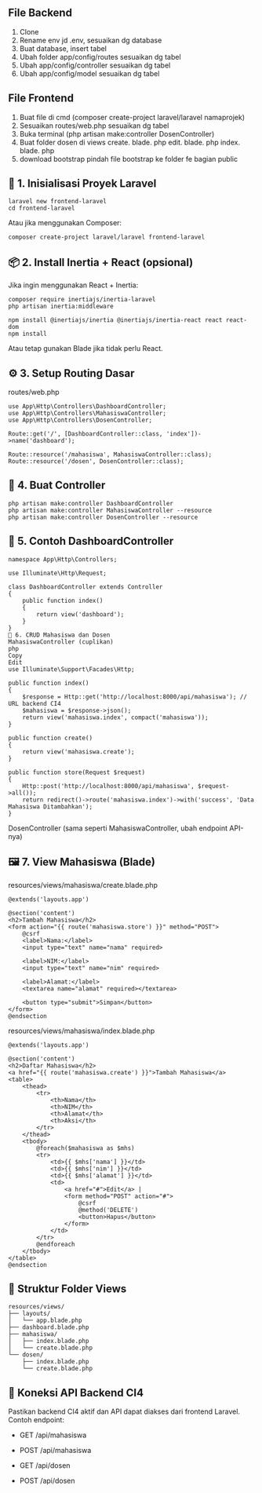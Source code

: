 ## File Backend
1. Clone
2. Rename env jd .env, sesuaikan dg database
3. Buat database, insert tabel
4. Ubah folder app/config/routes sesuaikan dg tabel
5. Ubah app/config/controller sesuaikan dg tabel
6. Ubah app/config/model sesuaikan dg tabel

## File Frontend
1. Buat file di cmd (composer create-project laravel/laravel namaprojek) 
2. Sesuaikan routes/web.php sesuaikan dg tabel
3. Buka terminal (php artisan make:controller DosenController)
4. Buat folder dosen di views
create. blade. php
edit. blade. php
index. blade. php
5. download bootstrap
pindah file bootstrap ke folder fe bagian public


## 🔧 1. Inisialisasi Proyek Laravel
```
laravel new frontend-laravel
cd frontend-laravel
```
Atau jika menggunakan Composer:
```
composer create-project laravel/laravel frontend-laravel
```

## 📦 2. Install Inertia + React (opsional)
Jika ingin menggunakan React + Inertia:
```
composer require inertiajs/inertia-laravel
php artisan inertia:middleware

npm install @inertiajs/inertia @inertiajs/inertia-react react react-dom
npm install
```
Atau tetap gunakan Blade jika tidak perlu React.

## ⚙️ 3. Setup Routing Dasar
routes/web.php
```
use App\Http\Controllers\DashboardController;
use App\Http\Controllers\MahasiswaController;
use App\Http\Controllers\DosenController;

Route::get('/', [DashboardController::class, 'index'])->name('dashboard');

Route::resource('/mahasiswa', MahasiswaController::class);
Route::resource('/dosen', DosenController::class);
```

## 🧩 4. Buat Controller
```
php artisan make:controller DashboardController
php artisan make:controller MahasiswaController --resource
php artisan make:controller DosenController --resource
```

## 📝 5. Contoh DashboardController
```
namespace App\Http\Controllers;

use Illuminate\Http\Request;

class DashboardController extends Controller
{
    public function index()
    {
        return view('dashboard');
    }
}
👤 6. CRUD Mahasiswa dan Dosen
MahasiswaController (cuplikan)
php
Copy
Edit
use Illuminate\Support\Facades\Http;

public function index()
{
    $response = Http::get('http://localhost:8000/api/mahasiswa'); // URL backend CI4
    $mahasiswa = $response->json();
    return view('mahasiswa.index', compact('mahasiswa'));
}

public function create()
{
    return view('mahasiswa.create');
}

public function store(Request $request)
{
    Http::post('http://localhost:8000/api/mahasiswa', $request->all());
    return redirect()->route('mahasiswa.index')->with('success', 'Data Mahasiswa Ditambahkan');
}
```
DosenController (sama seperti MahasiswaController, ubah endpoint API-nya)

## 🖼️ 7. View Mahasiswa (Blade)
resources/views/mahasiswa/create.blade.php
```
@extends('layouts.app')

@section('content')
<h2>Tambah Mahasiswa</h2>
<form action="{{ route('mahasiswa.store') }}" method="POST">
    @csrf
    <label>Nama:</label>
    <input type="text" name="nama" required>
    
    <label>NIM:</label>
    <input type="text" name="nim" required>
    
    <label>Alamat:</label>
    <textarea name="alamat" required></textarea>
    
    <button type="submit">Simpan</button>
</form>
@endsection
```

resources/views/mahasiswa/index.blade.php
```
@extends('layouts.app')

@section('content')
<h2>Daftar Mahasiswa</h2>
<a href="{{ route('mahasiswa.create') }}">Tambah Mahasiswa</a>
<table>
    <thead>
        <tr>
            <th>Nama</th>
            <th>NIM</th>
            <th>Alamat</th>
            <th>Aksi</th>
        </tr>
    </thead>
    <tbody>
        @foreach($mahasiswa as $mhs)
        <tr>
            <td>{{ $mhs['nama'] }}</td>
            <td>{{ $mhs['nim'] }}</td>
            <td>{{ $mhs['alamat'] }}</td>
            <td>
                <a href="#">Edit</a> |
                <form method="POST" action="#">
                    @csrf
                    @method('DELETE')
                    <button>Hapus</button>
                </form>
            </td>
        </tr>
        @endforeach
    </tbody>
</table>
@endsection
```

## 📂 Struktur Folder Views
```
resources/views/
├── layouts/
│   └── app.blade.php
├── dashboard.blade.php
├── mahasiswa/
│   ├── index.blade.php
│   └── create.blade.php
└── dosen/
    ├── index.blade.php
    └── create.blade.php
```

## 🔗 Koneksi API Backend CI4
Pastikan backend CI4 aktif dan API dapat diakses dari frontend Laravel. Contoh endpoint:

- GET /api/mahasiswa

- POST /api/mahasiswa

- GET /api/dosen

- POST /api/dosen
